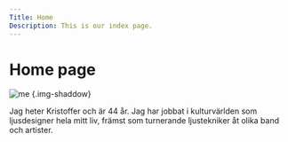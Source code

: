 ```yaml
---
Title: Home
Description: This is our index page.
---
```


Home page
==========================

![me](%assets_url%/img/me.png) {.img-shaddow}

Jag heter Kristoffer och är 44 år. Jag har jobbat i kulturvärlden som ljusdesigner hela mitt liv, främst som turnerande ljustekniker åt olika band och artister.
